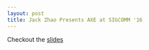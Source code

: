 ```yaml
---
layout: post
title: Jack Zhao Presents AXE at SIGCOMM '16
---
```


Checkout the [slides](http://conferences.sigcomm.org/sigcomm/2016/files/program/sigcomm/Session10-Paper03-TheDeforestation-James-Slides.pdf)
